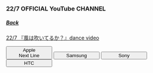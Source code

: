 ### 22/7 OFFICIAL YouTube CHANNEL
##### [Back](../../../readme.md)

[22/7 『風は吹いてるか？』dance video](20200722_dancevideo.md)

<!-- Four buttons in a group -->
<div class="btn-group" style="width:100%">
  <button style="width:25%">Apple<br>Next Line</button>
  <button style="width:25%">Samsung</button>
  <button style="width:25%">Sony</button>
  <button style="width:25%">HTC</button>
</div>
